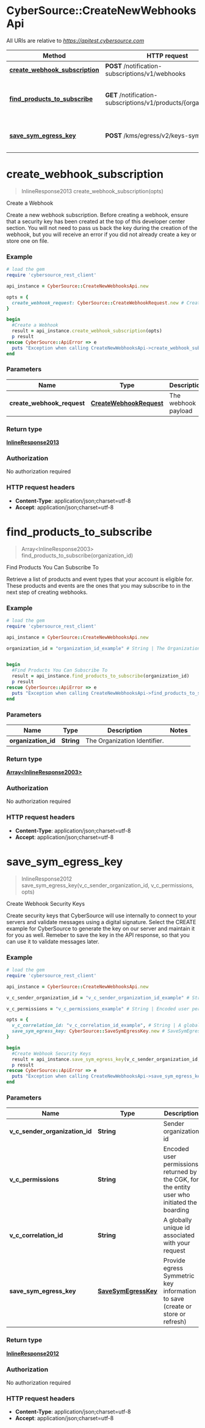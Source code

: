 # CyberSource::CreateNewWebhooksApi

All URIs are relative to *https://apitest.cybersource.com*

Method | HTTP request | Description
------------- | ------------- | -------------
[**create_webhook_subscription**](CreateNewWebhooksApi.md#create_webhook_subscription) | **POST** /notification-subscriptions/v1/webhooks | Create a Webhook
[**find_products_to_subscribe**](CreateNewWebhooksApi.md#find_products_to_subscribe) | **GET** /notification-subscriptions/v1/products/{organizationId} | Find Products You Can Subscribe To
[**save_sym_egress_key**](CreateNewWebhooksApi.md#save_sym_egress_key) | **POST** /kms/egress/v2/keys-sym | Create Webhook Security Keys


# **create_webhook_subscription**
> InlineResponse2013 create_webhook_subscription(opts)

Create a Webhook

Create a new webhook subscription. Before creating a webhook, ensure that a security key has been created at the top of this developer center section. You will not need to pass us back the key during the creation of the webhook, but you will receive an error if you did not already create a key or store one on file. 

### Example
```ruby
# load the gem
require 'cybersource_rest_client'

api_instance = CyberSource::CreateNewWebhooksApi.new

opts = { 
  create_webhook_request: CyberSource::CreateWebhookRequest.new # CreateWebhookRequest | The webhook payload
}

begin
  #Create a Webhook
  result = api_instance.create_webhook_subscription(opts)
  p result
rescue CyberSource::ApiError => e
  puts "Exception when calling CreateNewWebhooksApi->create_webhook_subscription: #{e}"
end
```

### Parameters

Name | Type | Description  | Notes
------------- | ------------- | ------------- | -------------
 **create_webhook_request** | [**CreateWebhookRequest**](CreateWebhookRequest.md)| The webhook payload | [optional] 

### Return type

[**InlineResponse2013**](InlineResponse2013.md)

### Authorization

No authorization required

### HTTP request headers

 - **Content-Type**: application/json;charset=utf-8
 - **Accept**: application/json;charset=utf-8



# **find_products_to_subscribe**
> Array&lt;InlineResponse2003&gt; find_products_to_subscribe(organization_id)

Find Products You Can Subscribe To

Retrieve a list of products and event types that your account is eligible for. These products and events are the ones that you may subscribe to in the next step of creating webhooks.

### Example
```ruby
# load the gem
require 'cybersource_rest_client'

api_instance = CyberSource::CreateNewWebhooksApi.new

organization_id = "organization_id_example" # String | The Organization Identifier.


begin
  #Find Products You Can Subscribe To
  result = api_instance.find_products_to_subscribe(organization_id)
  p result
rescue CyberSource::ApiError => e
  puts "Exception when calling CreateNewWebhooksApi->find_products_to_subscribe: #{e}"
end
```

### Parameters

Name | Type | Description  | Notes
------------- | ------------- | ------------- | -------------
 **organization_id** | **String**| The Organization Identifier. | 

### Return type

[**Array&lt;InlineResponse2003&gt;**](InlineResponse2003.md)

### Authorization

No authorization required

### HTTP request headers

 - **Content-Type**: application/json;charset=utf-8
 - **Accept**: application/json;charset=utf-8



# **save_sym_egress_key**
> InlineResponse2012 save_sym_egress_key(v_c_sender_organization_id, v_c_permissions, opts)

Create Webhook Security Keys

Create security keys that CyberSource will use internally to connect to your servers and validate messages using a digital signature.  Select the CREATE example for CyberSource to generate the key on our server and maintain it for you as well. Remeber to save the key in the API response, so that you can use it to validate messages later. 

### Example
```ruby
# load the gem
require 'cybersource_rest_client'

api_instance = CyberSource::CreateNewWebhooksApi.new

v_c_sender_organization_id = "v_c_sender_organization_id_example" # String | Sender organization id

v_c_permissions = "v_c_permissions_example" # String | Encoded user permissions returned by the CGK, for the entity user who initiated the boarding

opts = { 
  v_c_correlation_id: "v_c_correlation_id_example", # String | A globally unique id associated with your request
  save_sym_egress_key: CyberSource::SaveSymEgressKey.new # SaveSymEgressKey | Provide egress Symmetric key information to save (create or store or refresh)
}

begin
  #Create Webhook Security Keys
  result = api_instance.save_sym_egress_key(v_c_sender_organization_id, v_c_permissions, opts)
  p result
rescue CyberSource::ApiError => e
  puts "Exception when calling CreateNewWebhooksApi->save_sym_egress_key: #{e}"
end
```

### Parameters

Name | Type | Description  | Notes
------------- | ------------- | ------------- | -------------
 **v_c_sender_organization_id** | **String**| Sender organization id | 
 **v_c_permissions** | **String**| Encoded user permissions returned by the CGK, for the entity user who initiated the boarding | 
 **v_c_correlation_id** | **String**| A globally unique id associated with your request | [optional] 
 **save_sym_egress_key** | [**SaveSymEgressKey**](SaveSymEgressKey.md)| Provide egress Symmetric key information to save (create or store or refresh) | [optional] 

### Return type

[**InlineResponse2012**](InlineResponse2012.md)

### Authorization

No authorization required

### HTTP request headers

 - **Content-Type**: application/json;charset=utf-8
 - **Accept**: application/json;charset=utf-8



